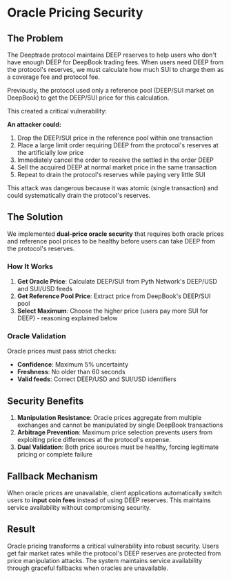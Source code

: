 # Oracle Pricing Security

## The Problem

The Deeptrade protocol maintains DEEP reserves to help users who don't have enough DEEP for DeepBook trading fees. When users need DEEP from the protocol's reserves, we must calculate how much SUI to charge them as a coverage fee and protocol fee.

Previously, the protocol used only a reference pool (DEEP/SUI market on DeepBook) to get the DEEP/SUI price for this calculation.

This created a critical vulnerability:

**An attacker could:**

1. Drop the DEEP/SUI price in the reference pool within one transaction
2. Place a large limit order requiring DEEP from the protocol's reserves at the artificially low price
3. Immediately cancel the order to receive the settled in the order DEEP
4. Sell the acquired DEEP at normal market price in the same transaction
5. Repeat to drain the protocol's reserves while paying very little SUI

This attack was dangerous because it was atomic (single transaction) and could systematically drain the protocol's reserves.

## The Solution

We implemented **dual-price oracle security** that requires both oracle prices and reference pool prices to be healthy before users can take DEEP from the protocol's reserves.

### How It Works

1. **Get Oracle Price**: Calculate DEEP/SUI from Pyth Network's DEEP/USD and SUI/USD feeds
2. **Get Reference Pool Price**: Extract price from DeepBook's DEEP/SUI pool
3. **Select Maximum**: Choose the higher price (users pay more SUI for DEEP) - reasoning explained below

### Oracle Validation

Oracle prices must pass strict checks:

- **Confidence**: Maximum 5% uncertainty
- **Freshness**: No older than 60 seconds
- **Valid feeds**: Correct DEEP/USD and SUI/USD identifiers

## Security Benefits

1. **Manipulation Resistance**: Oracle prices aggregate from multiple exchanges and cannot be manipulated by single DeepBook transactions
2. **Arbitrage Prevention**: Maximum price selection prevents users from exploiting price differences at the protocol's expense.
3. **Dual Validation**: Both price sources must be healthy, forcing legitimate pricing or complete failure

## Fallback Mechanism

When oracle prices are unavailable, client applications automatically switch users to **input coin fees** instead of using DEEP reserves. This maintains service availability without compromising security.

## Result

Oracle pricing transforms a critical vulnerability into robust security. Users get fair market rates while the protocol's DEEP reserves are protected from price manipulation attacks. The system maintains service availability through graceful fallbacks when oracles are unavailable.
